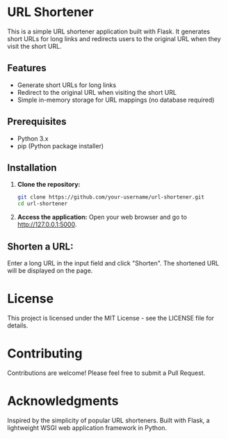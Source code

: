 # URL Shortener

This is a simple URL shortener application built with Flask. It generates short URLs for long links and redirects users to the original URL when they visit the short URL.

## Features

- Generate short URLs for long links
- Redirect to the original URL when visiting the short URL
- Simple in-memory storage for URL mappings (no database required)

## Prerequisites

- Python 3.x
- pip (Python package installer)

## Installation

1. **Clone the repository:**

   ```bash
   git clone https://github.com/your-username/url-shortener.git
   cd url-shortener

2. **Access the application:**
   Open your web browser and go to http://127.0.0.1:5000.

## Shorten a URL:

Enter a long URL in the input field and click "Shorten".
The shortened URL will be displayed on the page.


# License
This project is licensed under the MIT License - see the LICENSE file for details.

# Contributing
Contributions are welcome! Please feel free to submit a Pull Request.

# Acknowledgments
Inspired by the simplicity of popular URL shorteners.
Built with Flask, a lightweight WSGI web application framework in Python.
